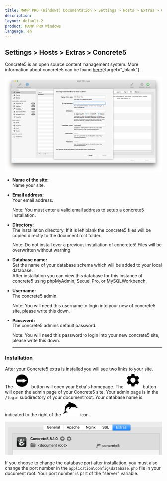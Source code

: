 ```yaml
---
title: MAMP PRO (Windows) Documentation > Settings > Hosts > Extras > Concrete5
description: 
layout: default-2
product: MAMP PRO Windows
language: en
---
```


## Settings > Hosts > Extras > Concrete5

Concrete5 is an open source content management system. More information about concrete5 can be found [here](https://www.concrete5.org){:target="_blank"}.

![MAMP](/en/MAMP-PRO-Mac/Settings/Hosts/Extras/Concrete5/concreteExtra.png)

*  **Name of the site:**  
   Name your site.

*  **Email address:**  
   Your email address.  
   
   <div class="alert" role="alert"> 
   Note: You must enter a valid email address to setup a concrete5 installation.
   </div>

*  **Directory:**  
   The installation directory. If it is left blank the concrete5 files will be copied directly to the document root folder.  
  
   <div class="alert" role="alert"> 
   Note: Do not install over a previous installation of concrete5! Files will be overwritten without warning. 
   </div>

*  **Database name:**  
   Set the name of your database schema which will be added to your local database.  
   After installation you can view this database for this instance of concrete5 using phpMyAdmin, Sequel Pro, or           MySQLWorkbench. 
 
*  **Username:**  
   The concrete5 admin.
   <div class="alert" role="alert">
   Note: You will need this username to login into your new of concrete5 site, please write this down. 
   </div>

*  **Password:**  
   The concrete5 admins default password.  
   <div class="alert" role="alert">   
   Note: You will need this password to login into your new concrete5 site, please write this down.
   </div>
   
   ---

### Installation
 
After your Concrete5 extra is installed you will see two links to your site. The ![MAMP](/en/MAMP-PRO-Mac/Settings/Hosts/Extras/BlackArrow.png) button will open your Extra's homepage. The ![MAMP](/en/MAMP-PRO-Mac/Settings/Hosts/Extras/gear.png) button will open the admin page of your Concrete5 site. Your admin page is in the `/login` subdirectory of your document root. Your database name is indicated to the right of the  ![MAMP](/en/MAMP-PRO-Mac/Settings/Hosts/Extras/mysql.png) icon.

![MAMP](/en/MAMP-PRO-Mac/Settings/Hosts/Extras/Concrete5/installConcrete.png)

If you choose to change the database port after installation, you must also change the port number in the `application\config\database.php` file in your document root. Your port number is part of the "server" variable.

